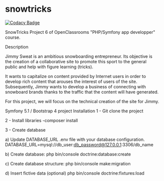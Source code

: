 # snowtricks
[![Codacy Badge](https://app.codacy.com/project/badge/Grade/d90faa5591344e2e9299efda8da22c3a)](https://www.codacy.com/gh/Marc-Alban/snowtricks/dashboard?utm_source=github.com&amp;utm_medium=referral&amp;utm_content=Marc-Alban/snowtricks&amp;utm_campaign=Badge_Grade)


SnowTricks
Project 6 of OpenClassrooms "PHP/Symfony app developper" course.

Description

Jimmy Sweat is an ambitious snowboarding entrepreneur. Its objective is the creation of a collaborative site to promote this sport to the general public and help with figure learning (tricks).

It wants to capitalize on content provided by Internet users in order to develop rich content that arouses the interest of users of the site. Subsequently, Jimmy wants to develop a business of connecting with snowboard brands thanks to the traffic that the content will have generated.

For this project, we will focus on the technical creation of the site for Jimmy.


Symfony 5.1 / Bootstrap 4 project
Installation
1 - Git clone the project

2 - Install libraries
       -composer install
    
3 - Create database

a) Update DATABASE_URL .env file with your database configuration.
            DATABASE_URL=mysql://db_user:db_password@127.0.0.1:3306/db_name
        
b) Create database:
            php bin/console doctrine:database:create
        
c) Create database structure:
            php bin/console make:migration
        
d) Insert fictive data (optional)
            php bin/console doctrine:fixtures:load
